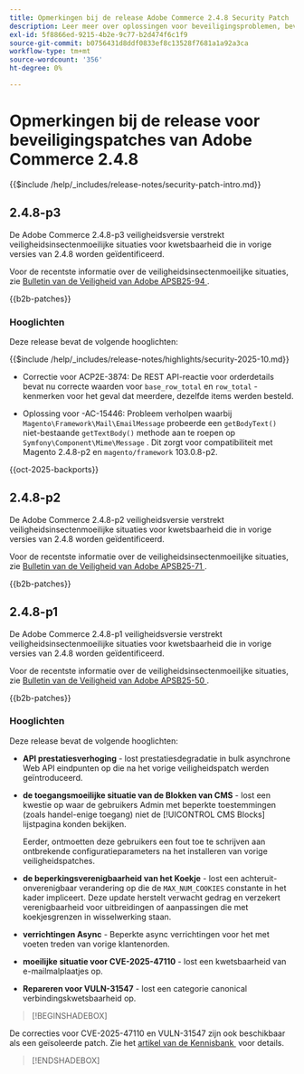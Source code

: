 ```yaml
---
title: Opmerkingen bij de release Adobe Commerce 2.4.8 Security Patch
description: Leer meer over oplossingen voor beveiligingsproblemen, beveiligingsverbeteringen en andere beveiligingsupdates die zijn opgenomen in de beveiligingspatchreleases voor Adobe Commerce versie 2.4.7.
exl-id: 5f8866ed-9215-4b2e-9c77-b2d474f6c1f9
source-git-commit: b0756431d8ddf0833ef8c13528f7681a1a92a3ca
workflow-type: tm+mt
source-wordcount: '356'
ht-degree: 0%

---
```


# Opmerkingen bij de release voor beveiligingspatches van Adobe Commerce 2.4.8

{{$include /help/_includes/release-notes/security-patch-intro.md}}

## 2.4.8-p3

De Adobe Commerce 2.4.8-p3 veiligheidsversie verstrekt veiligheidsinsectenmoeilijke situaties voor kwetsbaarheid die in vorige versies van 2.4.8 worden geïdentificeerd.

Voor de recentste informatie over de veiligheidsinsectenmoeilijke situaties, zie [&#x200B; Bulletin van de Veiligheid van Adobe APSB25-94 &#x200B;](https://helpx.adobe.com/security/products/magento/apsb25-94.html).

{{b2b-patches}}

### Hooglichten

Deze release bevat de volgende hooglichten:

{{$include /help/_includes/release-notes/highlights/security-2025-10.md}}

* Correctie voor ACP2E-3874: De REST API-reactie voor orderdetails bevat nu correcte waarden voor `base_row_total` en `row_total` -kenmerken voor het geval dat meerdere, dezelfde items werden besteld.

* Oplossing voor -AC-15446: Probleem verholpen waarbij `Magento\Framework\Mail\EmailMessage` probeerde een `getBodyText()` niet-bestaande `getTextBody()` methode aan te roepen op `Symfony\Component\Mime\Message` . Dit zorgt voor compatibiliteit met Magento 2.4.8-p2 en `magento/framework` 103.0.8-p2.

{{oct-2025-backports}}<!--AC-15446-->

## 2.4.8-p2

De Adobe Commerce 2.4.8-p2 veiligheidsversie verstrekt veiligheidsinsectenmoeilijke situaties voor kwetsbaarheid die in vorige versies van 2.4.8 worden geïdentificeerd.

Voor de recentste informatie over de veiligheidsinsectenmoeilijke situaties, zie [&#x200B; Bulletin van de Veiligheid van Adobe APSB25-71 &#x200B;](https://helpx.adobe.com/security/products/magento/apsb25-71.html).

{{b2b-patches}}

## 2.4.8-p1

De Adobe Commerce 2.4.8-p1 veiligheidsversie verstrekt veiligheidsinsectenmoeilijke situaties voor kwetsbaarheid die in vorige versies van 2.4.8 worden geïdentificeerd.

Voor de recentste informatie over de veiligheidsinsectenmoeilijke situaties, zie [&#x200B; Bulletin van de Veiligheid van Adobe APSB25-50 &#x200B;](https://helpx.adobe.com/security/products/magento/apsb25-50.html).

{{b2b-patches}}

### Hooglichten

Deze release bevat de volgende hooglichten:

* **API prestatiesverhoging** - lost prestatiesdegradatie in bulk asynchrone Web API eindpunten op die na het vorige veiligheidspatch werden geïntroduceerd.<!-- AC-14078 -->

* **de toegangsmoeilijke situatie van de Blokken van CMS** - lost een kwestie op waar de gebruikers Admin met beperkte toestemmingen (zoals handel-enige toegang) niet de [!UICONTROL CMS Blocks] lijstpagina konden bekijken.

  Eerder, ontmoetten deze gebruikers een fout toe te schrijven aan ontbrekende configuratieparameters na het installeren van vorige veiligheidspatches.<!-- AC-14087 -->

* **de beperkingsverenigbaarheid van het Koekje** - lost een achteruit-onverenigbaar verandering op die de `MAX_NUM_COOKIES` constante in het kader impliceert. Deze update herstelt verwacht gedrag en verzekert verenigbaarheid voor uitbreidingen of aanpassingen die met koekjesgrenzen in wisselwerking staan.<!-- AC-14475 -->

* **verrichtingen Async** - Beperkte async verrichtingen voor het met voeten treden van vorige klantenorden.<!-- AC-13917 -->

* **moeilijke situatie voor CVE-2025-47110** - lost een kwetsbaarheid van e-mailmalplaatjes op.<!-- AC-14695 -->

* **Repareren voor VULN-31547** - lost een categorie canonical verbindingskwetsbaarheid op.<!-- AC-14713 -->

>[!BEGINSHADEBOX]

De correcties voor CVE-2025-47110 en VULN-31547 zijn ook beschikbaar als een geïsoleerde patch. Zie het [&#x200B; artikel van de Kennisbank &#x200B;](https://experienceleague.adobe.com/en/docs/commerce-knowledge-base/kb/troubleshooting/known-issues-patches-attached/security-update-available-for-adobe-commerce-apsb25-50) voor details.

>[!ENDSHADEBOX]

<!-- Last updated from includes: 2025-10-06 13:12:34 -->
